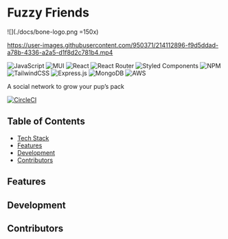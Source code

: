 # Fuzzy Friends

![](./docs/bone-logo.png =150x)

https://user-images.githubusercontent.com/950371/214112896-f9d5ddad-a78b-4336-a2a5-d1f8d2c781b4.mp4

![JavaScript](https://img.shields.io/badge/javascript-%23323330.svg?style=for-the-badge&logo=javascript&logoColor=%23F7DF1E)
![MUI](https://img.shields.io/badge/MUI-%230081CB.svg?style=for-the-badge&logo=mui&logoColor=white)
![React](https://img.shields.io/badge/react-%2320232a.svg?style=for-the-badge&logo=react&logoColor=%2361DAFB)
![React Router](https://img.shields.io/badge/React_Router-CA4245?style=for-the-badge&logo=react-router&logoColor=white)
![Styled Components](https://img.shields.io/badge/styled--components-DB7093?style=for-the-badge&logo=styled-components&logoColor=white)
![NPM](https://img.shields.io/badge/NPM-%23000000.svg?style=for-the-badge&logo=npm&logoColor=white)
![TailwindCSS](https://img.shields.io/badge/tailwindcss-%2338B2AC.svg?style=for-the-badge&logo=tailwind-css&logoColor=white)
![Express.js](https://img.shields.io/badge/express.js-%23404d59.svg?style=for-the-badge&logo=express&logoColor=%2361DAFB)
![MongoDB](https://img.shields.io/badge/MongoDB-%234ea94b.svg?style=for-the-badge&logo=mongodb&logoColor=white)
![AWS](https://img.shields.io/badge/AWS-%23FF9900.svg?style=for-the-badge&logo=amazon-aws&logoColor=white)

A social network to grow your pup’s pack

[![CircleCI](https://circleci.com/gh/Emerald-Lake/fuzzy-friends.svg?style=shield&circle-token=:circle-ci-badge-token)](https://circleci.com/gh/circleci/circleci-docs)

## Table of Contents

* [Tech Stack](#tech-stack)
* [Features](#features)
* [Development](#development)
* [Contributors](#contributors)

## Features

## Development

## Contributors
